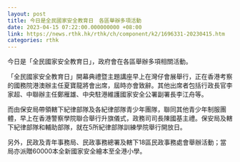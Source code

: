```yaml
---
layout: post
title: 今日是全民國家安全教育日　各區舉辦多項活動
date: 2023-04-15 07:22:00.000000000 +08:00
link: https://news.rthk.hk/rthk/ch/component/k2/1696331-20230415.htm
categories: rthk
---
```


今日是「全民國家安全教育日」，政府會在各區舉辦多項相關活動。

「全民國家安全教育日」開幕典禮暨主題講座早上在灣仔會展舉行，正在香港考察的國務院港澳辦主任夏寶龍將會出席，屆時亦會致辭。其他出席者包括行政長官李家超、中聯辦主任鄭雁雄、中央駐港維護國家安全公署副署長李江舟等。

而由保安局帶領轄下紀律部隊及各紀律部隊青少年團隊，聯同其他青少年制服團體，早上在香港警察學院聯合舉行升旗儀式，政務司司長陳國基主禮。保安局及轄下紀律部隊和輔助部隊，就在5所紀律部隊訓練學院舉行開放日。

另外，民政及青年事務局、民政事務總署及轄下18區民政事務處會舉辦活動；當局亦派贈60000本全新國家安全繪本至全港小學。
